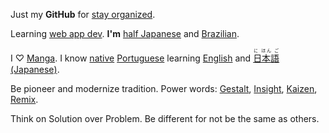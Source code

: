 Just my **GitHub** for
[stay organized](http://www.youtube.com/watch?v=s8yT8Eh_efE). 

Learning [web app dev](http://www.sitepoint.com/long-live-web-app/). 
**I'm** [half Japanese](http://en.wikipedia.org/wiki/H%C4%81fu) and [Brazilian](http://en.wikipedia.org/wiki/Japanese_Brazilian).

I ♡ [Manga](https//www.youtube.com/watch?v=sF1zusDQo88).
I know [native](http://en.wikipedia.org/wiki/Native_language) [Portuguese](https://en.wikipedia.org/wiki/Portuguese_language) learning [English](http://en.wikipedia.org/wiki/English_language) and [<ruby>日本語<rt>に ほん ご</ruby> (Japanese)](http://en.wikipedia.org/wiki/Japanese_language). 

Be pioneer and modernize tradition. Power words: [Gestalt](http://www.youtube.com/watch?v=LlzuJqZ797U), [Insight](http://www.youtube.com/watch?v=LlzuJqZ797U), [Kaizen](http://www.youtube.com/watch?v=jRdTFis4-3Q), [Remix](http://everythingisaremix.info/watch-the-series/). 

Think on Solution over Problem. Be different for not be the same as others.





